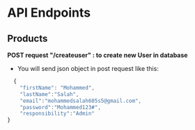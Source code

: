 # API Endpoints

## Products

**POST request "/createuser" : to create new User in database**

* You will send json object in post request like this:

```javascript
  {
    "firstName": "Mohammed",
    "lastName":"Salah",
    "email":"mohammedsalah605s5@gmail.com",
    "password":"Mohammed123#",
    "responsibility":"Admin"
}
```
